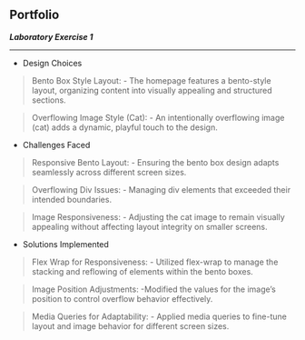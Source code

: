 ## Portfolio ##
***Laboratory Exercise 1***
- - - -
- Design Choices
> Bento Box Style Layout:
    - The homepage features a bento-style layout, organizing content into visually appealing and structured sections.

> Overflowing Image Style (Cat):
    - An intentionally overflowing image (cat) adds a dynamic, playful touch to the design.

- Challenges Faced
> Responsive Bento Layout:
    - Ensuring the bento box design adapts seamlessly across different screen sizes.

> Overflowing Div Issues:
    - Managing div elements that exceeded their intended boundaries.

> Image Responsiveness:
    - Adjusting the cat image to remain visually appealing without affecting layout integrity on smaller screens.

- Solutions Implemented
> Flex Wrap for Responsiveness:
    - Utilized flex-wrap to manage the stacking and reflowing of elements within the bento boxes.

> Image Position Adjustments:
    -Modified the values for the image’s position to control overflow behavior effectively.

> Media Queries for Adaptability:
    - Applied media queries to fine-tune layout and image behavior for different screen sizes.
